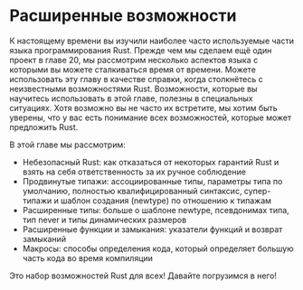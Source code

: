 # Расширенные возможности

К настоящему времени вы изучили наиболее часто используемые части языка программирования Rust. Прежде чем мы сделаем ещё один проект в главе 20, мы рассмотрим несколько аспектов языка с которыми вы можете сталкиваться время от времени. Можете использовать эту главу в качестве справки, когда столкнётесь с неизвестными возможностями Rust. Возможности, которые вы научитесь использовать в этой главе, полезны в специальных ситуациях. Хотя возможно вы не часто их встретите, мы хотим быть уверены, что у вас есть понимание всех возможностей, которые может предложить Rust.

В этой главе мы рассмотрим:

- Небезопасный Rust: как отказаться от некоторых гарантий Rust и взять на себя ответственность за их ручное соблюдение
- Продвинутые типажи: ассоциированные типы, параметры типа по умолчанию, полностью квалифицированный синтаксис, супер-типажи и шаблон создания (newtype) по отношению к типажам
- Расширенные типы: больше о шаблоне newtype, псевдонимах типа, тип never и типы динамических размеров
- Расширенные функции и замыкания: указатели функций и возврат замыканий
- Макросы: способы определения кода, который определяет большую часть кода во время компиляции

Это набор возможностей Rust для всех! Давайте погрузимся в него!
